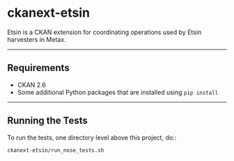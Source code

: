 ckanext-etsin
=============

Etsin is a CKAN extension for coordinating operations used by Etsin harvesters in Metax.

------------
Requirements
------------

* CKAN 2.6
* Some additional Python packages that are installed using `pip install`


-----------------
Running the Tests
-----------------

To run the tests, one directory level above this project, do::

    ckanext-etsin/run_nose_tests.sh
